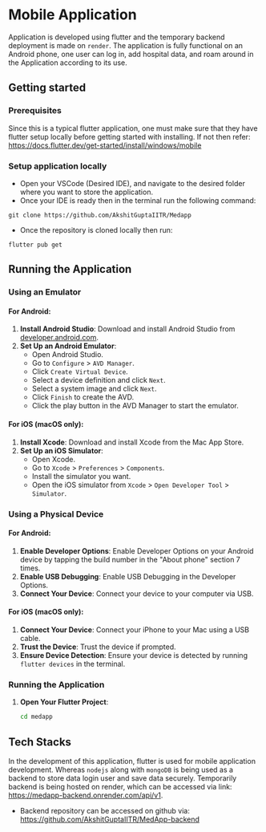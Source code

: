 # Mobile Application
Application is developed using flutter and the temporary backend deployment is made on `render`. The application is fully functional on an Android phone, one user can log in, add hospital data, and roam around in the Application according to its use.

## Getting started
### Prerequisites
Since this is a typical flutter application, one must make sure that they have flutter setup locally before getting started with installing. If not then refer: https://docs.flutter.dev/get-started/install/windows/mobile

### Setup application locally
- Open your VSCode (Desired IDE), and navigate to the desired folder where you want to store the application.
- Once your IDE is ready then in the terminal run the following command:
```
git clone https://github.com/AkshitGuptaIITR/Medapp
```
- Once the repository is cloned locally then run:
```
flutter pub get
```
## Running the Application

### Using an Emulator

#### For Android:

1. **Install Android Studio**: Download and install Android Studio from [developer.android.com](https://developer.android.com/studio).
2. **Set Up an Android Emulator**:
   - Open Android Studio.
   - Go to `Configure` > `AVD Manager`.
   - Click `Create Virtual Device`.
   - Select a device definition and click `Next`.
   - Select a system image and click `Next`.
   - Click `Finish` to create the AVD.
   - Click the play button in the AVD Manager to start the emulator.

#### For iOS (macOS only):

1. **Install Xcode**: Download and install Xcode from the Mac App Store.
2. **Set Up an iOS Simulator**:
   - Open Xcode.
   - Go to `Xcode` > `Preferences` > `Components`.
   - Install the simulator you want.
   - Open the iOS simulator from `Xcode` > `Open Developer Tool` > `Simulator`.

### Using a Physical Device

#### For Android:

1. **Enable Developer Options**: Enable Developer Options on your Android device by tapping the build number in the "About phone" section 7 times.
2. **Enable USB Debugging**: Enable USB Debugging in the Developer Options.
3. **Connect Your Device**: Connect your device to your computer via USB.

#### For iOS (macOS only):

1. **Connect Your Device**: Connect your iPhone to your Mac using a USB cable.
2. **Trust the Device**: Trust the device if prompted.
3. **Ensure Device Detection**: Ensure your device is detected by running `flutter devices` in the terminal.

### Running the Application

1. **Open Your Flutter Project**:
   ```sh
   cd medapp
## Tech Stacks
In the development of this application, flutter is used for mobile application development. Whereas `nodejs` along with `mongoDB` is being used as a backend to store data login user and save data securely.
Temporarily backend is being hosted on render, which can be accessed via link: https://medapp-backend.onrender.com/api/v1.
- Backend repository can be accessed on github via: https://github.com/AkshitGuptaIITR/MedApp-backend
